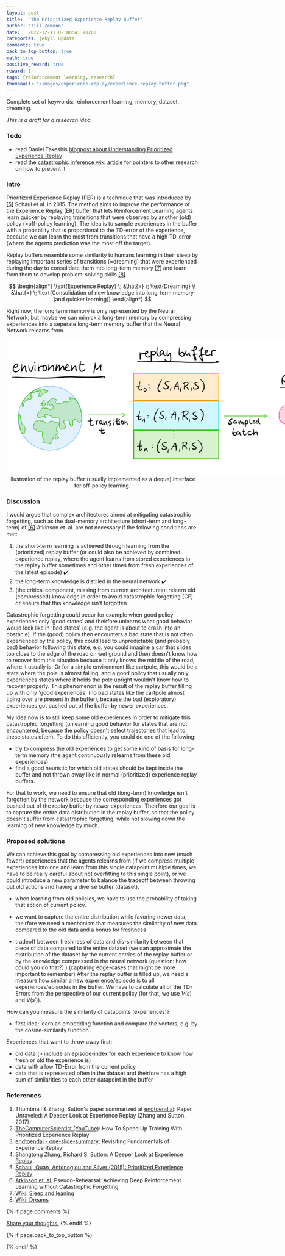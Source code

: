 ```yaml
---
layout: post
title:  "The Prioritized Experience Replay Buffer"
author: "Till Zemann"
date:   2022-12-11 02:00:41 +0200
categories: jekyll update
comments: true
back_to_top_button: true
math: true
positive_reward: true
reward: 1
tags: [reinforcement learning, research]
thumbnail: "/images/experience-replay/experience-replay-buffer.png" 
---
```


Complete set of keywords: reinforcement learning, memory, dataset, dreaming.

<!-- for multiple tags use a list: [hello1, hello2] -->

<!--
### Contents
* TOC
{:toc}
-->

<!--
TODO:
- add image links to References
-->

<em>This is a draft for a research idea.</em>

### Todo 

- read Daniel Takeshis [blogpost about Understanding Prioritized Experience Replay](https://danieltakeshi.github.io/2019/07/14/per/)
- read the [catastrophic inference wiki article](https://en.wikipedia.org/wiki/Catastrophic_interference) for pointers to other research on how to prevent it

### Intro

Prioritized Experience Replay (PER) is a technique that was introduced by [[5]][prioritized-experience-replay] Schaul et al. in 2015. The method aims to improve the performance of the Experience Replay (ER) buffer that lets Reinforcement Learning agents learn quicker by replaying transitions that were observed by another (old) policy (=off-policy learning). The idea is to sample experiences in the buffer with a probability that is proportional to the TD-error of the experience, because we can learn the most from transitions that have a high TD-error (where the agents prediction was the most off the target).

Replay buffers resemble some similarity to humans learning in their sleep by replaying important series of transitions (=dreaming) that were experienced during the day to consolidate them into long-term memory [[7]][wiki-sleep-learning] and learn from them to develop problem-solving skills [[8]][wiki-dreams].

$$
\begin{align*}
\text{Experience Replay} \; 	&\hat{=} \; \text{Dreaming} \\
                             	&\hat{=} \; \text{Consolidation of new knowledge into long-term memory (and quicker learning)}
\end{align*}
$$

Right now, the long term memory is only represented by the Neural Network, but maybe we can mimick a long-term memory by compressing experiences into a seperate long-term memory buffer that the Neural Network relearns from.

<div class="img-block" style="width: 900px;">
    <img src="/images/experience-replay/experience-replay-buffer.png"/>
</div>
<center>Illustration of the replay buffer (usually implemented as a deque) interface for off-policy learning.</center>

### Discussion

I would argue that complex architectures aimed at mitigating catastrophic forgetting, such as the dual-memory architecture (short-term and long-term) of [[6]][catastrophic-forgetting-dual-memory] Atkinson et. al. are not necessary if the following conditions are met:

1. the short-term learning is achieved through learning from the (prioritized) replay buffer (or could also be achieved by combined experience replay, where the agent learns from stored experiences in the replay buffer sometimes and other times from fresh experiences of the latest episode) ✔️
2. the long-term knowledge is distilled in the neural network ✔️
3. (the critical component, missing from current architectures): relearn old (compressed) knowledge in order to avoid catastrophic forgetting (CF) or ensure that this knowledge isn't forgotten

Catastrophic forgetting could occur for example when good policy experiences only 'good states' and theirfore unlearns what good behavior would look like in 'bad states' (e.g. the agent is about to crash into an obstacle). If the (good) policy then encounters a bad state that is not often experienced by the policy, this could lead to unpredictable (and probably bad) behavior following this state, e.g. you could imagine a car that slides too close to the edge of the road on wet ground and then doesn't know how to recover from this situation because it only knows the middle of the road, where it usually is. Or for a simple environment like cartpole, this would be a state where the pole is almost falling, and a good policy that usually only experiences states where it holds the pole upright wouldn't know how to recover properly. This phenomenon is the result of the replay buffer filling up with only 'good experiences' (no bad states like the cartpole almost tiping over are present in the buffer), because the bad (exploratory) experiences got pushed out of the buffer by newer experiences.

My idea now is to still keep some old experiences in order to mitigate this catastrophic forgetting (unlearning good behavior for states that are not encountered, because the policy doesn't select trajectories that lead to these states often). 
To do this efficiently, you could do one of the following:

- try to compress the old experiences to get some kind of basis for long-term memory (the agent continuously relearns from these old experiences)
- find a good heuristic for which old states should be kept inside the buffer and not thrown away like in normal (prioritized) experience replay buffers.

For that to work, we need to ensure that old (long-term) knowledge isn't forgotten by the network because the corresponding experiences got pushed out of the replay buffer by newer experiences. Theirfore our goal is to capture the entire data distribution in the replay buffer, so that the policy doesn't suffer from catastrophic forgetting, while not slowing down the learning of new knowledge by much.

### Proposed solutions

We can achieve this goal by compressing old experiences into new (much fewer!) experiences that the agents relearns from (if we compress multiple experiences into one and learn from this single datapoint multiple times, we have to be really careful about not overfitting to this single point), or we could introduce a new parameter to balance the tradeoff between throwing out old actions and having a diverse buffer (dataset).

- when learning from old policies, we have to use the probability of taking that action of current policy.

- we want to capture the entire distribution while favoring newer data, theirfore we need a mechanism that measures the similarity of new data compared to the old data and a bonus for freshness

- tradeoff between freshness of data and dis-similarity between that piece of data compared to the entire dataset (we can approximate the distribution of the dataset by the current entries of the replay buffer or by the knowledge compressed in the neural network (question: how could you do that?) ) (capturing edge-cases that might be more important to remember) After the replay buffer is filled up, we need a measure how similar a new experience/episode is to all experiences/episodes in the buffer.
We have to calculate all of the TD-Errors from the perspective of our current policy (for that, we use $V(s)$ and $V(s')$).


How can you measure the similarity of datapoints (experiences)?
- first idea: learn an embedding function and compare the vectors, e.g. by the cosine-similarity function

Experiences that want to throw away first:
- old data (> include an episode-index for each experience to know how fresh or old the experience is)
- data with a low TD-Error from the current policy
- data that is represented often in the dataset and theirfore has a high sum of similarities to each other datapoint in the buffer 

<!-- In-Text Citing -->
<!-- 

Referencing equations:
$$
\begin{equation} \tag{1}\label{eq:1}
x=y
\end{equation}
$$
I reference equation \eqref{eq:1}


You can...
- use bullet points
1. use
2. ordered
3. lists

-- Math --
$\hat{s} = \frac{1}{n-1} \sum_{i=1}^{n} (x_i - \mu)^2$ 

-- Images --
<div class="img-block" style="width: 800px;">
    <img src="/images/lofi_art.png"/>
    <span><strong>Fig 1.1.</strong> Agent and Environment interactions</span>
</div>

-- Links --
[(k-fold) Cross-Validation](https://scikit-learn.org/stable/modules/cross_validation.html)

```c
for(int i=0; i<comm_sz; i++){
	print("%d\n", i);
}
```

<div class="output">
result: 42
</div>

{% highlight python %}
@jit
def f(x)
    print("hi")
# does cool stuff
{% endhighlight %}

-- Highlights --
AAABC `ASDF` __some bold text__

-- Colors --
The <strong style="color: #1E72E7">joint distribution</strong> of $X$ and $Y$ is written as $P(X, Y)$.
The <strong style="color: #ED412D">marginal distribution</strong> on the other hand can be written out as a table.
-->



### References

1. Thumbnail & Zhang, Sutton's paper summarized at [endtoend.ai][endtoendai]: Paper Unraveled: A Deeper Look at Experience Replay (Zhang and Sutton, 2017).
2. [TheComputerScientist (YouTube)][thecomputerscientist]: How To Speed Up Training With Prioritized Experience Replay 
3. [endtoendai - one-slide-summary:][endtoendai-fundamentals-of-ER] Revisiting Fundamentals of Experience Replay
4. [Shangtong Zhang, Richard S. Sutton: A Deeper Look at Experience Replay][zhnang-sutton]
5. [Schaul, Quan, Antonoglou and Silver (2015): Prioritized Experience Replay][prioritized-experience-replay]
6. [Atkinson et. al.][catastrophic-forgetting-dual-memory] Pseudo-Rehearsal: Achieving Deep Reinforcement
Learning without Catastrophic Forgetting
7. [Wiki: Sleep and leaning][wiki-sleep-learning]
8. [Wiki: Dreams][wiki-dreams]

<!-- Ressources -->
[RESSOURCE]: LINK
[endtoendai]: https://www.endtoend.ai/paper-unraveled/cer/
[endtoendai-fundamentals-of-ER]: https://www.endtoend.ai/one-slide-summary/revisiting-fundamentals-of-experience-replay/
[thecomputerscientist]: https://www.youtube.com/watch?v=MqZmwQoOXw4
[zhnang-sutton]: https://arxiv.org/abs/1712.01275
[prioritized-experience-replay]: https://arxiv.org/abs/1511.05952
[catastrophic-forgetting-dual-memory]: https://arxiv.org/pdf/1812.02464.pdf
[wiki-sleep-learning]: https://en.wikipedia.org/wiki/Sleep_and_learning
[wiki-dreams]: https://en.wikipedia.org/wiki/Dream

<!-- Optional Comment Section-->
{% if page.comments %}
<p class="vspace"></p>
<a class="commentlink" role="button" href="/comments/">Share your thoughts.</a> <!-- role="button"  -->
{% endif %}

<!-- Optional Back to Top Button -->
{% if page.back_to_top_button %}
<script src="https://unpkg.com/vanilla-back-to-top@7.2.1/dist/vanilla-back-to-top.min.js"></script>
<script>addBackToTop({
  diameter: 40,
  backgroundColor: 'rgb(255, 255, 255, 0.7)', /* 30,144,255, 0.7 */
  textColor: '#4a4946'
})</script>
{% endif %} 